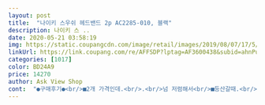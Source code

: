 ```yaml
---
layout: post 
title:  "나이키 스우쉬 헤드밴드 2p AC2285-010, 블랙" 
description: 나이키 스 ..
date: 2020-05-21 03:58:19 
img: https://static.coupangcdn.com/image/retail/images/2019/08/07/17/5/574c0b8f-ba3d-43af-8699-fcbdd00bd168.jpg 
linkUrl: https://link.coupang.com/re/AFFSDP?lptag=AF3600438&subid=ahnPublicAsk&pageKey=276086808&itemId=873915611&vendorItemId=5206824492&traceid=V0-113-367f41a3c821171b 
categories: [1017] 
color: BD24A9 
price: 14270 
author: Ask View Shop 
cont:  "●구매후기●<br/>■2개 가격인데.<br/>.<br/>넘 저렴해서<br/>■등산갈때.<br/>.<br/>신랑이랑 같이 쓰려고 했는데<br/>■신랑은.<br/>.<br/>쓰니까 이쁘긴하더라구요<br/>✴진품이 확실하죠?ㅋㅋ<br/>➡️이쁘구,깔끔해요<br/>가격대비 넘 좋네요♡♡♡<br/>겨울에도 헬스장에서 나만 땀 줄줄 나는 사람입니다.<br/><br/>괜찮아요 두개니까요<br/>근데 밴드끼고도 얼굴 자체에서 나는 땀은조금 나요.<br/> 근데 흘러내릴정돈 아니어서 만족합니다<br/>나이키 티까지 같이입으니<br/>넘 두꺼워서.<br/>.<br/>모자핏이 안나오네요ㅠ<br/>봄되고 더워지니 땀 폭발.<br/>.<br/><br/>세탁은 울샴푸 물에 쪼끔 해서 거품내서 조물조물해서 자기전에 널고자니 다음날 보송합니다<br/>셋뚜셋뚜^^<br/>왜 이걸 이제 샀나 싶네요.<br/> 진짜 짱임... <br/><br/>이 퀄리티에 이 가격에 2개라는 건 미쳤습니다.<br/><br/>전 걍 손수건을 두르는걸로ㅋ<br/>전 모자안에 쓰니까<br/>친구가 추천해줘서 반신반의로... <br/> 착용하고 운동했는데<br/>친구한테 자랑했더니 친구가 한번 써본다고 빌려가더니 돌려받지 못 하는 상황도 일어났습니다!<br/>코로나때문에 헬스장에서 수건 안주는데... <br/> 땀닦는 수건한장.<br/>.<br/> 샤워할때 수건 한장... <br/> 매일같이 수건 세네장씩 쓰고.<br/>.<br/><br/>특히 런닝머신 뛸때 땀이 얼굴을 타고 흘러내리고.<br/>.<br/> 수건으로 닦다가 뛸때 위험했던적도 몇번 있었네요.<br/><br/>헬스할때 얼굴에 홍수나시는분들 추천요!<br/>혹시나 하고 사봤는데.<br/>.<br/> 진품이든 아니든.<br/>.<br/>좋네요^^<br/>확실히 남자들이 해야 이뻐요<br/>" 
---
```

